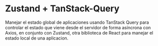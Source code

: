 # Zustand + TanStack-Query

Manejar el estado global de aplicaciones usando TanStack Query para controlar el estado que viene desde el servidor de forma asíncrona con Axios, en conjunto con Zustand, otra biblioteca de React para manejar el estado local de una aplicacion.
